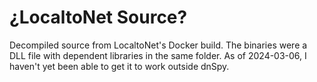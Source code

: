 # ¿LocaltoNet Source?
Decompiled source from LocaltoNet's Docker build. The binaries were a DLL file with dependent libraries in the same folder. As of 2024-03-06, I haven't yet been able to get it to work outside dnSpy.
